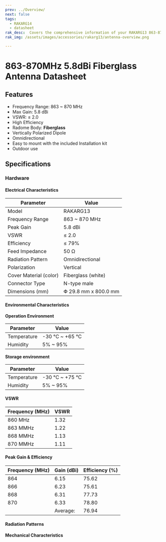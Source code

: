 ```yaml
---
prev: ../Overview/
next: false
tags:
  - RAKARG14
  - datasheet
rak_desc:  Covers the comprehensive information of your RAKARG13 863-870MHz 5.8dBi Fiberglass Antenna to help you in using it. This information includes technical specifications and characteristics.
rak_img: /assets/images/accessories/rakarg13/antenna-overview.png

---
```



# 863-870MHz 5.8dBi Fiberglass Antenna Datasheet

## Features

- Frequency Range: 863 ~ 870&nbsp;MHz
- Max Gain: 5.8&nbsp;dBi
- VSWR: ≤ 2.0
- High Efficiency
- Radome Body: **Fiberglass**
- Vertically Polarized Dipole
- Omnidirectional
- Easy to mount with the included Installation kit
- Outdoor use


<rk-img
  src="/assets/images/accessories/rakarg13/antenna-overview.png"
  width="70%"
  caption="RAKARG13 Overview"
/>

## Specifications

### Hardware

#### Electrical Characteristics

| Parameter              | Value                          |
| ---------------------- | ------------------------------ |
| Model                  | RAKARG13                       |
| Frequency Range        | 863 ~ 870&nbsp;MHz             |
| Peak Gain              | 5.8&nbsp;dBi                   |
| VSWR                   | ≤ 2.0                          |
| Efficiency             | ≤ 79%                          |
| Feed Impedance         | 50&nbsp;Ω                      |
| Radiation Pattern      | Omnidirectional                |
| Polarization           | Vertical                       |
| Cover Material (color) | Fiberglass (white)             |
| Connector Type         | N-type male                    |
| Dimensions (mm)        | Փ 29.8&nbsp;mm x 800.0&nbsp;mm |


#### Environmental Characteristics

<b>Operation Environment</b>

| Parameter   | Value                     |
| ----------- | ------------------------- |
| Temperature | -30&nbsp;°C ~ +65&nbsp;°C |
| Humidity    | 5% ~ 95%                  |

<b>Storage environment </b>

| Parameter   | Value                     |
| ----------- | ------------------------- |
| Temperature | -30&nbsp;°C ~ +75&nbsp;°C |
| Humidity    | 5% ~ 95%                  |


#### VSWR

| Frequency (MHz) | VSWR |
| --------------- | ---- |
| 860&nbsp;MHz    | 1.32 |
| 863&nbsp;MMHz   | 1.22 |
| 868&nbsp;MMHz   | 1.13 |
| 870&nbsp;MMHz   | 1.11 |


<rk-img
  src="/assets/images/accessories/rakarg13/vswr.png"
  width="80%"
  caption="RAKARG13 VSWR Graph"
/>


#### Peak Gain & Efficiency

| Frequency (MHz) | Gain (dBi) | Efficiency (%) |
| --------------- | ---------- | -------------- |
| 864             | 6.15       | 75.62          |
| 866             | 6.23       | 75.61          |
| 868             | 6.31       | 77.73          |
| 870             | 6.33       | 78.80          |
|                 | Average:   | 76.94          |


#### Radiation Patterns

<rk-img
  src="/assets/images/accessories/rakarg13/radiation-patterns.png"
  width="70%"
  caption="RAKARG14 Radiation Patterns"
/>


#### Mechanical Characteristics

<rk-img
  src="/assets/images/accessories/rakarg13/mechanical-characteristics.png"
  width="80%"
  caption="RAKARG14 Mechanical Characteristics"
/>


